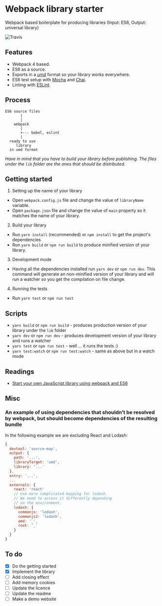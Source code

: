 # Webpack library starter

Webpack based boilerplate for producing libraries (Input: ES6, Output: universal library)

![Travis](https://travis-ci.org/krasimir/webpack-library-starter.svg?branch=master)

## Features

* Webpack 4 based.
* ES6 as a source.
* Exports in a [umd](https://github.com/umdjs/umd) format so your library works everywhere.
* ES6 test setup with [Mocha](http://mochajs.org/) and [Chai](http://chaijs.com/).
* Linting with [ESLint](http://eslint.org/).

## Process

```
ES6 source files
       |
       |
    webpack
       |
       +--- babel, eslint
       |
  ready to use
     library
  in umd format
```

*Have in mind that you have to build your library before publishing. The files under the `lib` folder are the ones that should be distributed.*

## Getting started

1. Setting up the name of your library
  * Open `webpack.config.js` file and change the value of `libraryName` variable.
  * Open `package.json` file and change the value of `main` property so it matches the name of your library.
2. Build your library
  * Run `yarn install` (recommended) or `npm install` to get the project's dependencies
  * Run `yarn build` or `npm run build` to produce minified version of your library.
3. Development mode
  * Having all the dependencies installed run `yarn dev` or `npm run dev`. This command will generate an non-minified version of your library and will run a watcher so you get the compilation on file change.
4. Running the tests
  * Run `yarn test` or `npm run test`

## Scripts

* `yarn build` or `npm run build` - produces production version of your library under the `lib` folder
* `yarn dev` or `npm run dev` - produces development version of your library and runs a watcher
* `yarn test` or `npm run test` - well ... it runs the tests :)
* `yarn test:watch` or `npm run test:watch` - same as above but in a watch mode

## Readings

* [Start your own JavaScript library using webpack and ES6](http://krasimirtsonev.com/blog/article/javascript-library-starter-using-webpack-es6)

## Misc

### An example of using dependencies that shouldn’t be resolved by webpack, but should become dependencies of the resulting bundle

In the following example we are excluding React and Lodash:

```js
{
  devtool: 'source-map',
  output: {
    path: '...',
    libraryTarget: 'umd',
    library: '...'
  },
  entry: '...',
  ...
  externals: {
    react: 'react'
    // Use more complicated mapping for lodash.
    // We need to access it differently depending
    // on the environment.
    lodash: {
      commonjs: 'lodash',
      commonjs2: 'lodash',
      amd: '_',
      root: '_'
    }
  }
}
```

## To do

- [x] Do the getting started
- [x] Implement the library
- [ ] Add closing effect
- [ ] Add memory cookies
- [ ] Update the licence
- [ ] Update the readme
- [ ] Make a demo website